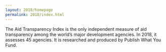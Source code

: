 ```yaml
---
layout: 2018/homepage
permalink: 2018/index.html
---
```


The Aid Transparency Index is the only independent measure of aid transparency among the world’s major development agencies. In 2018, it assesses 45 agencies. It is researched and produced by Publish What You Fund. 
